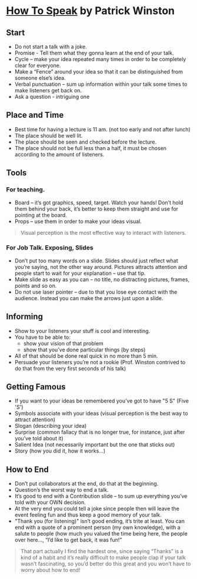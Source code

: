 # [How To Speak](https://www.youtube.com/watch?v=Unzc731iCUY) by Patrick Winston
## Start
* Do not start a talk with a joke.
* Promise - Tell them what they gonna learn at the end of your talk.
* Cycle – make your idea repeated many times in order to be completely clear for everyone.
* Make a “Fence” around your idea so that it can be distinguished from someone else’s idea.
* Verbal punctuation – sum up information within your talk some times to make listeners get back on.
* Ask a question - intriguing one
## Place and Time
* Best time for having a lecture is 11 am.
 (not too early and not after lunch)
* The place should be well lit.
* The place should be seen and checked before the lecture.
* The place should not be full less than a half, it must be chosen according to the amount of listeners.
## Tools
### For teaching.
* Board – it’s got graphics, speed, target. Watch your hands! Don’t hold them behind your back, it’s better to keep them straight and use for pointing at the board.
* Props – use them in order to make your ideas visual.
> Visual perception is the most effective way to interact with listeners.
### For Job Talk. Exposing, Slides
* Don’t put too many words on a slide. Slides should just reflect what you’re saying, not the other way around. Pictures attracts attention and people start to wait for your explanation – use that tip.
* Make slide as easy as you can – no title, no distracting pictures, frames, points and so on.
* Do not use laser pointer – due to that you lose eye contact with the audience. Instead you can make the arrows just upon a slide. 
## Informing
* Show to your listeners your stuff is cool and interesting.
* You have to be able to:
    - show your vision of that problem
    - show that you’ve done particular things (by steps)
* All of that should be done real quick in no more than 5 min.
* Persuade your listeners you’re not a rookie (Prof. Winston contrived to do that from the very first seconds of his talk)
## Getting Famous
* If you want to your ideas be remembered you’ve got to have
 "5 S" (Five 'S')
* Symbols associate with your ideas (visual perception is the best way to attract attention)
* Slogan (describing your idea)
* Surprise (common fallacy that is no longer true, for instance, just after you’ve told about it)
* Salient Idea (not necessarily important but the one that sticks out)
* Story (how you did it, how it works…)
## How to End
* Don’t put collaborators at the end, do that at the beginning.
* Question’s the worst way to end a talk.
* It’s good to end with a Contribution slide – to sum up everything you’ve told with your OWN decision.
* At the very end you could tell a joke since people then will leave the event feeling fun and thus keep a good memory of your talk.
* "Thank you (for listening)" isn’t good ending, it’s trite at least. You can end with a quote of a prominent person (my own knowledge), with a salute to people (how much you valued the time being here, the people over here..., “I’d like to get back, it was fun!”


> That part actually I find the hardest one, since saying “Thanks” is a kind of a habit and it’s really difficult to make people clap if your talk wasn’t fascinating, so you’d better do this great and you won’t have to worry about how to end!